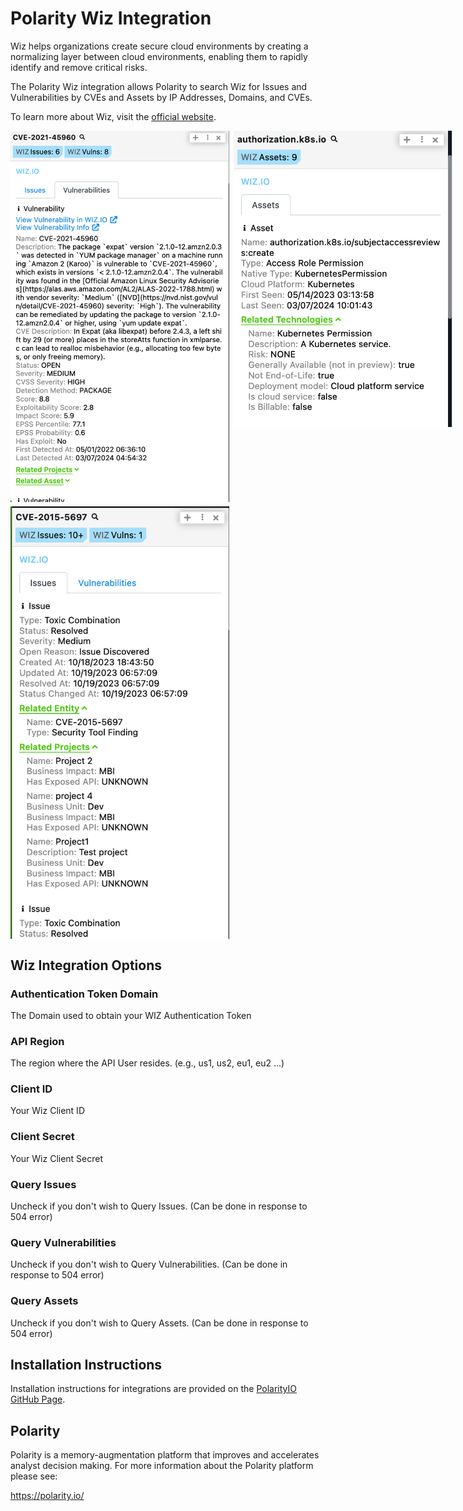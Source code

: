 # Polarity Wiz Integration

Wiz helps organizations create secure cloud environments by creating a normalizing layer between cloud environments, enabling them to rapidly identify and remove critical risks.

The Polarity Wiz integration allows Polarity to search Wiz for Issues and Vulnerabilities by CVEs and Assets by IP Addresses, Domains, and CVEs.

To learn more about Wiz, visit the [official website](https://www.wiz.io/about).

<div style="display:flex; align-items: flex-start; justify-content:flex-start; align-items:flex-start; margin-bottom: 7px">
  <img width="350" style="margin-right:7px" alt="Integration Example Vuln" src="./assets/example-vuln.png">
  <img width="350" alt="Integration Example Asset" src="./assets/example-asset.png">
</div>
<div style="display:flex; align-items: flex-start; justify-content:flex-start; align-items:flex-start;">
  <img width="350" style="margin-right:7px" alt="Integration Example Issue" src="./assets/example-issue.png">
</div>

## Wiz Integration Options
### Authentication Token Domain
The Domain used to obtain your WIZ Authentication Token

### API Region
The region where the API User resides.  (e.g., us1, us2, eu1, eu2 ...)

### Client ID
Your Wiz Client ID

### Client Secret
Your Wiz Client Secret

### Query Issues
Uncheck if you don't wish to Query Issues. (Can be done in response to 504 error)

### Query Vulnerabilities
Uncheck if you don't wish to Query Vulnerabilities. (Can be done in response to 504 error)

### Query Assets
Uncheck if you don't wish to Query Assets. (Can be done in response to 504 error)

## Installation Instructions
Installation instructions for integrations are provided on the [PolarityIO GitHub Page](https://polarityio.github.io/).

## Polarity
Polarity is a memory-augmentation platform that improves and accelerates analyst decision making. For more information about the Polarity platform please see:

https://polarity.io/
